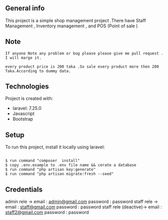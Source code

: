 ## General info
This project is a simple shop management project .There have Staff Management , Inventory management , and POS (Point of sale )

## Note 
    If anyone Note any problem or bug please please give me pull request . I will marge it.

    every product price is 200 taka .So sale every product more then 200 Taka.According to dummy data.

	
## Technologies
Project is created with:
* laravel: 7.25.0
* Javascript
* Bootstrap
	
## Setup
To run this project, install it locally using laravel:

```

$ run command "composer  install"
$ copy .env.example to .env file name && cerate a database 
$ run command "php artisan key:generate"
$ run command "php artisan migrate:fresh --seed"
```

## Credentials 
admin rele -> email : admin@gmail.com
            password : password
staff rele -> email : staff@gmail.com
            password : password
staff rele (deactive)-> email : staff2@gmail.com
            password : password
